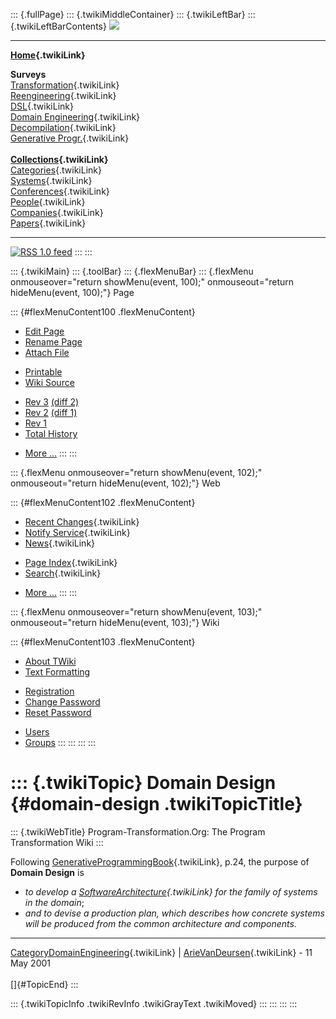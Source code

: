 ::: {.fullPage}
::: {.twikiMiddleContainer}
::: {.twikiLeftBar}
::: {.twikiLeftBarContents}
![](../pub/transformation.gif)

------------------------------------------------------------------------

**[Home](WebHome){.twikiLink}**

**Surveys**\
[Transformation](ProgramTransformation){.twikiLink}\
[Reengineering](ReengineeringWiki){.twikiLink}\
[DSL](DomainSpecificLanguages){.twikiLink}\
[Domain Engineering](DomainEngineering){.twikiLink}\
[Decompilation](DeCompilation){.twikiLink}\
[Generative Progr.](GenerativeProgrammingWiki){.twikiLink}\
\
**[Collections](CategoryCollection){.twikiLink}**\
[Categories](CategoryCategory){.twikiLink}\
[Systems](TransformationSystems){.twikiLink}\
[Conferences](TransformationConferences){.twikiLink}\
[People](TransformationPeople){.twikiLink}\
[Companies](TransformationCompanies){.twikiLink}\
[Papers](CategoryPaper){.twikiLink}

------------------------------------------------------------------------

[![](../pub/rss.gif "RSS 1.0 feed")](WebRss@skin=rss)
:::
:::

::: {.twikiMain}
::: {.toolBar}
::: {.flexMenuBar}
::: {.flexMenu onmouseover="return showMenu(event, 100);" onmouseout="return hideMenu(event, 100);"}
Page

::: {#flexMenuContent100 .flexMenuContent}
-   [Edit
    Page](http://www.program-transformation.org/edit/Transform/DomainDesign?t=1536826285)
-   [Rename
    Page](http://www.program-transformation.org/rename/Transform/DomainDesign)
-   [Attach
    File](http://www.program-transformation.org/attach/Transform/DomainDesign)

<!-- -->

-   [Printable](http://www.program-transformation.org/view/Transform/DomainDesign?skin=print.pattern)
-   [Wiki
    Source](http://www.program-transformation.org/view/Transform/DomainDesign?skin=text&raw=on&contenttype=text/plain)

<!-- -->

-   [Rev
    3](http://www.program-transformation.org/view/Transform/DomainDesign?rev=1.3)
    [(diff 2)](http://www.program-transformation.org/rdiff/Transform/DomainDesign?rev1=1.3&rev2=1.2)
-   [Rev
    2](http://www.program-transformation.org/view/Transform/DomainDesign?rev=1.2)
    [(diff 1)](http://www.program-transformation.org/rdiff/Transform/DomainDesign?rev1=1.2&rev2=1.1)
-   [Rev
    1](http://www.program-transformation.org/view/Transform/DomainDesign?rev=1.1)
-   [Total
    History](http://www.program-transformation.org/rdiff/Transform/DomainDesign)

<!-- -->

-   [More
    \...](http://www.program-transformation.org/oops/Transform/DomainDesign?template=oopsmore&param1=1.3&param2=1.3)
:::
:::

::: {.flexMenu onmouseover="return showMenu(event, 102);" onmouseout="return hideMenu(event, 102);"}
Web

::: {#flexMenuContent102 .flexMenuContent}
-   [Recent Changes](WebChanges){.twikiLink}
-   [Notify Service](WebNotify){.twikiLink}
-   [News](WebNews){.twikiLink}

<!-- -->

-   [Page Index](WebIndex){.twikiLink}
-   [Search](WebSearch){.twikiLink}

<!-- -->

-   [More
    \...](http://www.program-transformation.org/oops/Transform/DomainDesign?template=oopsmore&param1=1.3&param2=1.3)
:::
:::

::: {.flexMenu onmouseover="return showMenu(event, 103);" onmouseout="return hideMenu(event, 103);"}
Wiki

::: {#flexMenuContent103 .flexMenuContent}
-   [About
    TWiki](http://www.program-transformation.org/view/TWiki/WebHome)
-   [Text
    Formatting](http://www.program-transformation.org/view/TWiki/TextFormattingRules)

<!-- -->

-   [Registration](http://www.program-transformation.org/view/TWiki/TWikiRegistration)
-   [Change
    Password](http://www.program-transformation.org/view/TWiki/ChangePassword)
-   [Reset
    Password](http://www.program-transformation.org/view/TWiki/ResetPassword)

<!-- -->

-   [Users](http://www.program-transformation.org/view/Main/TWikiUsers)
-   [Groups](http://www.program-transformation.org/view/Main/TWikiGroups)
:::
:::
:::
:::

::: {.twikiTopic}
Domain Design {#domain-design .twikiTopicTitle}
=============

::: {.twikiWebTitle}
Program-Transformation.Org: The Program Transformation Wiki
:::

Following
[GenerativeProgrammingBook](GenerativeProgrammingBook){.twikiLink},
p.24, the purpose of **Domain Design** is

-   *to develop a
    [SoftwareArchitecture](SoftwareArchitecture){.twikiLink} for the
    family of systems in the domain*;
-   *and to devise a production plan, which describes how concrete
    systems will be produced from the common architecture and
    components.*

------------------------------------------------------------------------

[CategoryDomainEngineering](CategoryDomainEngineering){.twikiLink} \|
[ArieVanDeursen](ArieVanDeursen){.twikiLink} - 11 May 2001\
\
[]{#TopicEnd}
:::

::: {.twikiTopicInfo .twikiRevInfo .twikiGrayText .twikiMoved}
:::
:::
:::
:::
